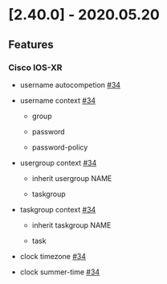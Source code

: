 # [2.40.0] - 2020.05.20

## Features

### Cisco IOS-XR

* username autocompetion [#34](https://github.com/heyglen/network_tech/issues/34)

* username context [#34](https://github.com/heyglen/network_tech/issues/34)

    * group

    * password

    * password-policy

* usergroup context [#34](https://github.com/heyglen/network_tech/issues/34)

    * inherit usergroup NAME

    * taskgroup

* taskgroup context [#34](https://github.com/heyglen/network_tech/issues/34)

    * inherit taskgroup NAME

    * task

* clock timezone [#34](https://github.com/heyglen/network_tech/issues/34)

* clock summer-time [#34](https://github.com/heyglen/network_tech/issues/34)
